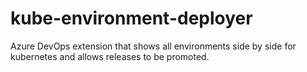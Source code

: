 # kube-environment-deployer
Azure DevOps extension that shows all environments side by side for kubernetes and allows releases to be promoted.